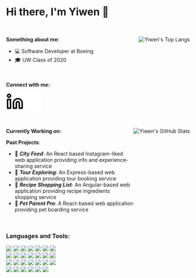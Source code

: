 # Hi there, I'm Yiwen 👋 

<br />

**Something about me:** <img align="right" class="img" alt="Yiwen's Top Langs" src="https://github-readme-stats.vercel.app/api/top-langs/?username=Yiwen-M&theme=radical&layout=compact" />

- 💻 Software Developer at Boeing
- 🎓 UW Class of 2020

<br />

**Connect with me:** 

[![website](./img/linkedin-light.svg)](https://www.linkedin.com/in/yiwen-ma/#gh-light-mode-only)
[![website](./img/linkedin-dark.svg)](https://www.linkedin.com/in/yiwen-ma/#gh-dark-mode-only)

<br />

**Currently Working on:** <img align="right" alt="Yiwen's GitHub Stats" src="https://github-readme-stats.vercel.app/api?username=Yiwen-M&show_icons=true&hide_rank=true&theme=radical" style="height:200px;" />

**Past Projects**:

- 🎪 ***City Feed***: An React based Instagram-liked web application providing info and experience-sharing service
- 🚂 ***Tour Exploring***: An Express-based web application providing tour booking service
- 🍔 ***Recipe Shopping List***: An Angular-based web application providing recipe ingredients shopping service
- 🧸 ***Pet Parent Pro***: A React-based web application providing pet boarding service

<br />

### Languages and Tools:

<img src="https://img.shields.io/badge/java-%23ED8B00.svg?style=for-the-badge&logo=openjdk&logoColor=white"> <img src="https://img.shields.io/badge/python-3670A0?style=for-the-badge&logo=python&logoColor=ffdd54"> <img src="https://img.shields.io/badge/javascript-%23323330.svg?style=for-the-badge&logo=javascript&logoColor=%23F7DF1E"> <img src="https://img.shields.io/badge/typescript-%23007ACC.svg?style=for-the-badge&logo=typescript&logoColor=white"> <img src="https://img.shields.io/badge/swift-F54A2A?style=for-the-badge&logo=swift&logoColor=white"> <img src ="https://img.shields.io/badge/html5-%23E34F26.svg?style=for-the-badge&logo=html5&logoColor=white"> <img src ="https://img.shields.io/badge/css3-%231572B6.svg?style=for-the-badge&logo=css3&logoColor=white"> 
<br />
<img src="https://img.shields.io/badge/react-%2320232a.svg?style=for-the-badge&logo=react&logoColor=%2361DAFB"> <img src="https://img.shields.io/badge/redux-%23593d88.svg?style=for-the-badge&logo=redux&logoColor=white"> <img src="https://img.shields.io/badge/angular-%23DD0031.svg?style=for-the-badge&logo=angular&logoColor=white"> <img src="https://img.shields.io/badge/Flutter-%2302569B.svg?style=for-the-badge&logo=Flutter&logoColor=white"> <img src="https://img.shields.io/badge/react_native-%2320232a.svg?style=for-the-badge&logo=react&logoColor=%2361DAFB"> <img src="https://img.shields.io/badge/Android-3DDC84?style=for-the-badge&logo=android&logoColor=white"> <img src="https://img.shields.io/badge/iOS-000000?style=for-the-badge&logo=ios&logoColor=white"> 
<br />
<img src="https://img.shields.io/badge/node.js-6DA55F?style=for-the-badge&logo=node.js&logoColor=white"> <img src="https://img.shields.io/badge/spring-%236DB33F.svg?style=for-the-badge&logo=spring&logoColor=white"> <img src="https://img.shields.io/badge/llamaindex-%23000000.svg?style=for-the-badge&logo=llamaindex&logoColor=white"> <img src="https://img.shields.io/badge/langchain-%2364B345?style=for-the-badge&logo=langchain&logoColor=white"> <img src="https://img.shields.io/badge/-Weaviate-2EC866?style=for-the-badge&logo=Weaviate&logoColor=white"> <img src="https://img.shields.io/badge/mysql-%2300f.svg?style=for-the-badge&logo=mysql&logoColor=white"> <img src="https://img.shields.io/badge/MongoDB-%234ea94b.svg?style=for-the-badge&logo=mongodb&logoColor=white"> 
<br />
<img src="https://img.shields.io/badge/AWS-%23FF9900.svg?style=for-the-badge&logo=amazon-aws&logoColor=white"> <img src="https://img.shields.io/badge/azure-%230072C6.svg?style=for-the-badge&logo=microsoftazure&logoColor=white"> <img src="https://img.shields.io/badge/GoogleCloud-%234285F4.svg?style=for-the-badge&logo=google-cloud&logoColor=white"> <img src="https://img.shields.io/badge/git-%23F05033.svg?style=for-the-badge&logo=git&logoColor=white">
<img src="https://img.shields.io/badge/docker-%230db7ed.svg?style=for-the-badge&logo=docker&logoColor=white"> <img src="https://img.shields.io/badge/kubernetes-%23326ce5.svg?style=for-the-badge&logo=kubernetes&logoColor=white">


[linkedin]: https://www.linkedin.com/in/yiwen-ma


